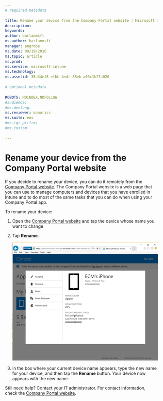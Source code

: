 ```yaml
---
# required metadata

title: Rename your device from the Company Portal website | Microsoft Intune
description:
keywords:
author: barlanmsft
ms.author: barlanmsft
manager: angrobe
ms.date: 09/19/2016
ms.topic: article
ms.prod:
ms.service: microsoft-intune
ms.technology:
ms.assetid: 35a34ef8-efbb-4edf-88eb-a03c1b27a026

# optional metadata

ROBOTS: NOINDEX,NOFOLLOW
#audience:
#ms.devlang:
ms.reviewer: mamoriss
ms.suite: ems
#ms.tgt_pltfrm:
#ms.custom:

---
```



# Rename your device from the Company Portal website

If you decide to rename your device, you can do it remotely from the [Company Portal website](http://portal.manage.microsoft.com). The Company Portal website is a web page that you can use to manage computers and devices that you have enrolled in Intune and to do most of the same tasks that you can do when using your Company Portal app.

To rename your device:

1.  Open the [Company Portal website](http://portal.manage.microsoft.com) and tap the device whose name you want to change.

2.  Tap **Rename**.

    ![rename-device-option-on-company-portal-website](./media/iwp-screen-with-all-options.png)

3.  In the box where your current device name appears, type the new name for your device, and then tap the **Rename** button. Your device now appears with the new name.

Still need help? Contact your IT administrator. For contact information, check the [Company Portal website](http://portal.manage.microsoft.com).
